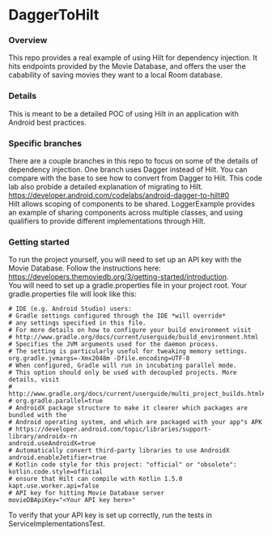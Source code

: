 # DaggerToHilt


### Overview
This repo provides a real example of using Hilt for dependency injection. It hits endpoints provided by the Movie Database, and offers the user the cabability of saving movies they want to a local Room database. 

### Details
This is meant to be a detailed POC of using Hilt in an application with Android best practices.

### Specific branches
There are a couple branches in this repo to focus on some of the details of dependency injection. One branch uses Dagger instead of Hilt. You can compare with the base to see how to convert from Dagger to Hilt. This code lab also probide a detailed explanation of migrating to Hilt. https://developer.android.com/codelabs/android-dagger-to-hilt#0
<br>
Hilt allows scoping of components to be shared. LoggerExample provides an example of sharing components across multiple classes, and using qualifiers to provide different implementations through Hilt.

### Getting started
To run the project yourself, you will need to set up an API key with the Movie Database. Follow the instructions here: https://developers.themoviedb.org/3/getting-started/introduction.
<br>
You will need to set up a gradle.properties file in your project root. Your gradle.properties file will look like this: 
```# Project-wide Gradle settings.
# IDE (e.g. Android Studio) users:
# Gradle settings configured through the IDE *will override*
# any settings specified in this file.
# For more details on how to configure your build environment visit
# http://www.gradle.org/docs/current/userguide/build_environment.html
# Specifies the JVM arguments used for the daemon process.
# The setting is particularly useful for tweaking memory settings.
org.gradle.jvmargs=-Xmx2048m -Dfile.encoding=UTF-8
# When configured, Gradle will run in incubating parallel mode.
# This option should only be used with decoupled projects. More details, visit
# http://www.gradle.org/docs/current/userguide/multi_project_builds.html#sec:decoupled_projects
# org.gradle.parallel=true
# AndroidX package structure to make it clearer which packages are bundled with the
# Android operating system, and which are packaged with your app"s APK
# https://developer.android.com/topic/libraries/support-library/androidx-rn
android.useAndroidX=true
# Automatically convert third-party libraries to use AndroidX
android.enableJetifier=true
# Kotlin code style for this project: "official" or "obsolete":
kotlin.code.style=official
# ensure that Hilt can compile with Kotlin 1.5.0
kapt.use.worker.api=false
# API key for hitting Movie Database server
movieDBApiKey="<Your API key here>"
```

To verify that your API key is set up correctly, run the tests in ServiceImplementationsTest.
